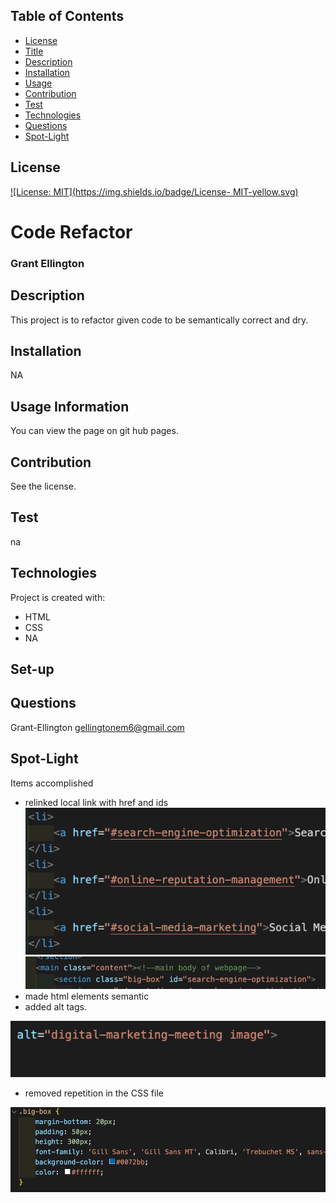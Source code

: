
## Table of Contents
  * [License](#License)
  * [Title](#Title)
  * [Description](#Description)
  * [Installation](#Installation)
  * [Usage](#Usage)
  * [Contribution](#Contribution)
  * [Test](#Test)
  * [Technologies](#Technologies)
  * [Questions](#Questions)
  * [Spot-Light](#Spot-Light)
  
  ## License
  
  [![License: MIT](https://img.shields.io/badge/License- MIT-yellow.svg)](https://opensource.org/licenses/MIT)

  # Code Refactor 
  ### Grant Ellington
  ## Description
  
  This project is to refactor given code to be semantically correct and dry.
  
  ## Installation
  
  NA
  
  ## Usage Information
  
  You can view the page on git hub pages.
  
  ## Contribution 
  
  See the license.
  
  ## Test
  
  na
  
  
  ## Technologies
  Project is created with:
  * HTML
  * CSS
  * NA
  ## Set-up
  
  
  ## Questions
  Grant-Ellington
  [gellingtonem6@gmail.com](gellingtonem6@gmail.com)

  ## Spot-Light

  Items accomplished
  * relinked local link with href and ids  
![href](./assets/images/href.png)
![id](./assets/images/id.png)
  * made html elements semantic
  * added alt tags.

![alttags](./assets/images/alttag.png)
  * removed repetition in the CSS file

  ![big-box](./assets/images/big-box.png)
